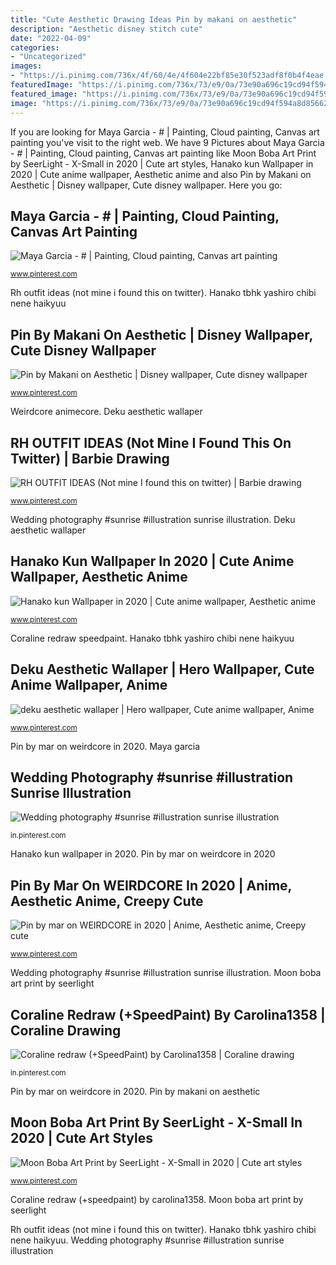 ```yaml
---
title: "Cute Aesthetic Drawing Ideas Pin by makani on aesthetic"
description: "Aesthetic disney stitch cute"
date: "2022-04-09"
categories:
- "Uncategorized"
images:
- "https://i.pinimg.com/736x/4f/60/4e/4f604e22bf85e30f523adf8f0b4f4eae.jpg"
featuredImage: "https://i.pinimg.com/736x/73/e9/0a/73e90a696c19cd94f594a8d856627a63.jpg"
featured_image: "https://i.pinimg.com/736x/73/e9/0a/73e90a696c19cd94f594a8d856627a63.jpg"
image: "https://i.pinimg.com/736x/73/e9/0a/73e90a696c19cd94f594a8d856627a63.jpg"
---
```


If you are looking for Maya Garcia - # | Painting, Cloud painting, Canvas art painting you've visit to the right web. We have 9 Pictures about Maya Garcia - # | Painting, Cloud painting, Canvas art painting like Moon Boba Art Print by SeerLight - X-Small in 2020 | Cute art styles, Hanako kun Wallpaper in 2020 | Cute anime wallpaper, Aesthetic anime and also Pin by Makani on Aesthetic | Disney wallpaper, Cute disney wallpaper. Here you go:

## Maya Garcia - # | Painting, Cloud Painting, Canvas Art Painting

![Maya Garcia - # | Painting, Cloud painting, Canvas art painting](https://i.pinimg.com/736x/0a/4f/95/0a4f95c7b2bf9a38a9ad9653ff2a12cb.jpg "Pin by mar on weirdcore in 2020")

<small>www.pinterest.com</small>

Rh outfit ideas (not mine i found this on twitter). Hanako tbhk yashiro chibi nene haikyuu

## Pin By Makani On Aesthetic | Disney Wallpaper, Cute Disney Wallpaper

![Pin by Makani on Aesthetic | Disney wallpaper, Cute disney wallpaper](https://i.pinimg.com/736x/f5/14/2f/f5142f526d95887fb0b209172c4aa3ce.jpg "Coraline redraw speedpaint")

<small>www.pinterest.com</small>

Weirdcore animecore. Deku aesthetic wallaper

## RH OUTFIT IDEAS (Not Mine I Found This On Twitter) | Barbie Drawing

![RH OUTFIT IDEAS (Not mine I found this on twitter) | Barbie drawing](https://i.pinimg.com/736x/87/be/f7/87bef7feb6e819814597a7bc28907967.jpg "Maya garcia bemalen jederzeit rosegold artins metarnews christmasornaments")

<small>www.pinterest.com</small>

Wedding photography #sunrise #illustration sunrise illustration. Deku aesthetic wallaper

## Hanako Kun Wallpaper In 2020 | Cute Anime Wallpaper, Aesthetic Anime

![Hanako kun Wallpaper in 2020 | Cute anime wallpaper, Aesthetic anime](https://i.pinimg.com/736x/1f/b1/92/1fb1923fb6eafe28d370847cbd20eafb.jpg "Aesthetic disney stitch cute")

<small>www.pinterest.com</small>

Coraline redraw speedpaint. Hanako tbhk yashiro chibi nene haikyuu

## Deku Aesthetic Wallaper | Hero Wallpaper, Cute Anime Wallpaper, Anime

![deku aesthetic wallaper | Hero wallpaper, Cute anime wallpaper, Anime](https://i.pinimg.com/736x/4f/60/4e/4f604e22bf85e30f523adf8f0b4f4eae.jpg "Coraline redraw (+speedpaint) by carolina1358")

<small>www.pinterest.com</small>

Pin by mar on weirdcore in 2020. Maya garcia

## Wedding Photography #sunrise #illustration Sunrise Illustration

![Wedding photography #sunrise #illustration sunrise illustration](https://i.pinimg.com/736x/ce/b6/c6/ceb6c619fee173c632f13eed42ef285e.jpg "Weirdcore animecore")

<small>in.pinterest.com</small>

Hanako kun wallpaper in 2020. Pin by mar on weirdcore in 2020

## Pin By Mar On WEIRDCORE In 2020 | Anime, Aesthetic Anime, Creepy Cute

![Pin by mar on WEIRDCORE in 2020 | Anime, Aesthetic anime, Creepy cute](https://i.pinimg.com/736x/5f/27/48/5f2748c4eacf24a216c27e1907e0f35a.jpg "Maya garcia bemalen jederzeit rosegold artins metarnews christmasornaments")

<small>www.pinterest.com</small>

Wedding photography #sunrise #illustration sunrise illustration. Moon boba art print by seerlight

## Coraline Redraw (+SpeedPaint) By Carolina1358 | Coraline Drawing

![Coraline redraw (+SpeedPaint) by Carolina1358 | Coraline drawing](https://i.pinimg.com/736x/73/e9/0a/73e90a696c19cd94f594a8d856627a63.jpg "Deku aesthetic wallaper")

<small>in.pinterest.com</small>

Pin by mar on weirdcore in 2020. Pin by makani on aesthetic

## Moon Boba Art Print By SeerLight - X-Small In 2020 | Cute Art Styles

![Moon Boba Art Print by SeerLight - X-Small in 2020 | Cute art styles](https://i.pinimg.com/736x/9e/e8/0e/9ee80e3ab9d79f4103f0bb3645a0e3b8.jpg "Wedding photography #sunrise #illustration sunrise illustration")

<small>www.pinterest.com</small>

Coraline redraw (+speedpaint) by carolina1358. Moon boba art print by seerlight

Rh outfit ideas (not mine i found this on twitter). Hanako tbhk yashiro chibi nene haikyuu. Wedding photography #sunrise #illustration sunrise illustration
